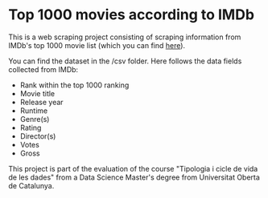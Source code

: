 # Top 1000 movies according to IMDb

This is a web scraping project consisting of scraping information from IMDb's top 1000 movie list (which you can find [here](https://www.imdb.com/search/title/?groups=top_1000&sort=user_rating,desc&count=100)).

You can find the dataset in the /csv folder. Here follows the data fields collected from IMDb:

- Rank within the top 1000 ranking
- Movie title
- Release year
- Runtime
- Genre(s)
- Rating
- Director(s)
- Votes
- Gross

This project is part of the evaluation of the course "Tipologia i cicle de vida de les dades" from a Data Science Master's degree from Universitat Oberta de Catalunya.
